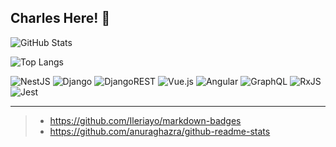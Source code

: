 ## Charles Here! 👋

![GitHub Stats](https://github-readme-stats.vercel.app/api?username=TheNightmareX&show_icons=true&theme=onedark)

![Top Langs](https://github-readme-stats.vercel.app/api/top-langs/?username=TheNightmareX&theme=onedark&hide=html,css&layout=compact)

![NestJS](https://img.shields.io/badge/nestjs-%23E0234E.svg?style=for-the-badge&logo=nestjs&logoColor=white)
![Django](https://img.shields.io/badge/django-%23092E20.svg?style=for-the-badge&logo=django&logoColor=white)
![DjangoREST](https://img.shields.io/badge/DJANGO-REST-ff1709?style=for-the-badge&logo=django&logoColor=white&color=ff1709&labelColor=gray)
![Vue.js](https://img.shields.io/badge/vuejs-%2335495e.svg?style=for-the-badge&logo=vuedotjs&logoColor=%234FC08D)
![Angular](https://img.shields.io/badge/angular-%23DD0031.svg?style=for-the-badge&logo=angular&logoColor=white)
![GraphQL](https://img.shields.io/badge/-GraphQL-E10098?style=for-the-badge&logo=graphql&logoColor=white)
![RxJS](https://img.shields.io/badge/rxjs-%23B7178C.svg?style=for-the-badge&logo=reactivex&logoColor=white)
![Jest](https://img.shields.io/badge/-jest-%23C21325?style=for-the-badge&logo=jest&logoColor=white)

---

> - https://github.com/Ileriayo/markdown-badges
> - https://github.com/anuraghazra/github-readme-stats
